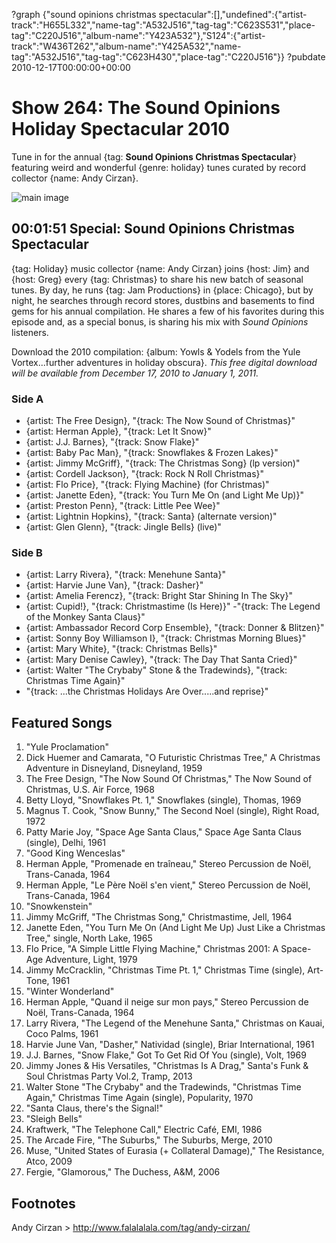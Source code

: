 ?graph {"sound opinions christmas spectacular":[],"undefined":{"artist-track":"H655L332","name-tag":"A532J516","tag-tag":"C623S531","place-tag":"C220J516","album-name":"Y423A532"},"S124":{"artist-track":"W436T262","album-name":"Y425A532","name-tag":"A532J516","tag-tag":"C623H430","place-tag":"C220J516"}}
?pubdate 2010-12-17T00:00:00+00:00

# Show 264: The Sound Opinions Holiday Spectacular 2010
Tune in for the annual {tag: **Sound Opinions Christmas Spectacular**} featuring weird and wonderful {genre: holiday} tunes curated by record collector {name: Andy Cirzan}. 

![main image](http://static.soundopinions.org/images/andycirzan.jpg)

## 00:01:51 Special: Sound Opinions Christmas Spectacular
{tag: Holiday} music collector {name: Andy Cirzan} joins {host: Jim} and {host: Greg} every {tag: Christmas} to share his new batch of seasonal tunes. By day, he runs {tag: Jam Productions} in {place: Chicago}, but by night, he searches through record stores, dustbins and basements to find gems for his annual compilation. He shares a few of his favorites during this episode and, as a special bonus, is sharing his mix with *Sound Opinions* listeners.

Download the 2010 compilation: {album: Yowls & Yodels from the Yule Vortex...further adventures in holiday obscura}. *This free digital download will be available from December 17, 2010 to January 1, 2011.*

### Side A
- {artist: The Free Design}, "{track: The Now Sound of Christmas}"
- {artist: Herman Apple}, "{track: Let It Snow}"
- {artist: J.J. Barnes}, "{track: Snow Flake}" 
- {artist: Baby Pac Man}, "{track: Snowflakes & Frozen Lakes}"
- {artist: Jimmy McGriff}, "{track: The Christmas Song} (lp version)"
- {artist: Cordell Jackson}, "{track: Rock N Roll Christmas}"
- {artist: Flo Price}, "{track: Flying Machine} (for Christmas)"
- {artist: Janette Eden}, "{track: You Turn Me On (and Light Me Up)}"
- {artist: Preston Penn}, "{track: Little Pee Wee}"
- {artist: Lightnin Hopkins}, "{track: Santa} (alternate version)"
- {artist: Glen Glenn}, "{track: Jingle Bells} (live)"

### Side B
- {artist: Larry Rivera}, "{track: Menehune Santa}"
- {artist: Harvie June Van}, "{track: Dasher}"
- {artist: Amelia Ferencz}, "{track: Bright Star Shining In The Sky}"
- {artist: Cupid!}, "{track: Christmastime (Is Here)}"
-"{track: The Legend of the Monkey Santa Claus}"
- {artist: Ambassador Record Corp Ensemble}, "{track: Donner & Blitzen}"
- {artist: Sonny Boy Williamson I}, "{track: Christmas Morning Blues}"
- {artist: Mary White}, "{track: Christmas Bells}"
- {artist: Mary Denise Cawley}, "{track: The Day That Santa Cried}"
- {artist: Walter "The Crybaby" Stone & the Tradewinds}, "{track: Christmas Time Again}"
- "{track: ...the Christmas Holidays Are Over.....and reprise}"

## Featured Songs
1. "Yule Proclamation"
1. Dick Huemer and Camarata, "O Futuristic Christmas Tree," A Christmas Adventure in Disneyland, Disneyland, 1959
2. The Free Design, "The Now Sound Of Christmas," The Now Sound of Christmas, U.S. Air Force, 1968
3. Betty Lloyd, "Snowflakes Pt. 1," Snowflakes (single), Thomas, 1969
4. Magnus T. Cook, "Snow Bunny," The Second Noel (single), Right Road, 1972
5. Patty Marie Joy, "Space Age Santa Claus," Space Age Santa Claus (single), Delhi, 1961
6. "Good King Wenceslas"
7. Herman Apple, "Promenade en traîneau," Stereo Percussion de Noël, Trans-Canada, 1964
8. Herman Apple, "Le Père Noël s'en vient," Stereo Percussion de Noël, Trans-Canada, 1964
9. "Snowkenstein"
10. Jimmy McGriff, "The Christmas Song," Christmastime, Jell, 1964
11. Janette Eden, "You Turn Me On (And Light Me Up) Just Like a Christmas Tree," single, North Lake, 1965
12. Flo Price, "A Simple Little Flying Machine," Christmas 2001: A Space-Age Adventure, Light, 1979
13. Jimmy McCracklin, "Christmas Time Pt. 1," Christmas Time (single), Art-Tone, 1961
14. "Winter Wonderland"
15. Herman Apple, "Quand il neige sur mon pays," Stereo Percussion de Noël, Trans-Canada, 1964
16. Larry Rivera, "The Legend of the Menehune Santa," Christmas on Kauai, Coco Palms, 1961
17. Harvie June Van, "Dasher," Natividad (single), Briar International, 1961
18. J.J. Barnes, "Snow Flake," Got To Get Rid Of You (single), Volt, 1969
19. Jimmy Jones & His Versatiles, "Christmas Is A Drag," Santa's Funk & Soul Christmas Party Vol.2, Tramp, 2013
20. Walter Stone "The Crybaby" and the Tradewinds, "Christmas Time Again," Christmas Time Again (single), Popularity, 1970
21. "Santa Claus, there's the Signal!"
22. "Sleigh Bells"
23. Kraftwerk, "The Telephone Call," Electric Café, EMI, 1986
24. The Arcade Fire, "The Suburbs," The Suburbs, Merge, 2010
25. Muse, "United States of Eurasia (+ Collateral Damage)," The Resistance, Atco, 2009
26. Fergie, "Glamorous," The Duchess, A&M, 2006

## Footnotes

Andy Cirzan > http://www.falalalala.com/tag/andy-cirzan/